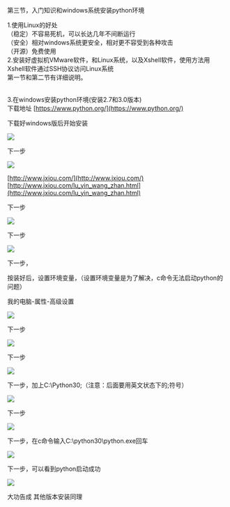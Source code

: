 第三节，入门知识和windows系统安装python环境


 

1.使用Linux的好处<br />（稳定）不容易死机，可以长达几年不间断运行<br />（安全）相对windows系统更安全，相对更不容受到各种攻击<br />（开源）免费使用<br />2.安装好虚拟机VMware软件，和Linux系统，以及Xshell软件，使用方法用Xshell软件通过SSH协议访问Linux系统<br />第一节和第二节有详细说明。

<br />3.在windows安装python环境(安装2.7和3.0版本)<br />下载地址 [https://www.python.org/](https://www.python.org/)

下载好windows版后开始安装

![](https://images2015.cnblogs.com/blog/955761/201605/955761-20160514134552734-515886427.png)

 

下一步

![](https://images2015.cnblogs.com/blog/955761/201605/955761-20160514134644640-90393946.png)

[http://www.jxiou.com/](http://www.jxiou.com/)<br />[http://www.jxiou.com/lu_yin_wang_zhan.html](http://www.jxiou.com/lu_yin_wang_zhan.html)

下一步

![](https://images2015.cnblogs.com/blog/955761/201605/955761-20160514134718905-117438976.png)

下一步

![](https://images2015.cnblogs.com/blog/955761/201605/955761-20160514134750609-1147998952.png)

下一步，

按装好后，设置环境变量，（设置环境变量是为了解决，c命令无法启动python的问题）

我的电脑-属性-高级设置

![](https://images2015.cnblogs.com/blog/955761/201605/955761-20160514134843734-2076362261.png)

下一步

![](https://images2015.cnblogs.com/blog/955761/201605/955761-20160514134914577-358650821.png)

下一步

![](https://images2015.cnblogs.com/blog/955761/201605/955761-20160514135000296-297077698.png)

下一步，加上C:\Python30;（注意：后面要用英文状态下的;符号）

![](https://images2015.cnblogs.com/blog/955761/201605/955761-20160514135047468-156370721.png)

 

下一步

![](https://images2015.cnblogs.com/blog/955761/201605/955761-20160514135111718-1589940342.png)

下一步，在c命令输入C:\python30\python.exe回车

![](https://images2015.cnblogs.com/blog/955761/201605/955761-20160514135200421-511986297.png)

下一步，可以看到python启动成功

![](https://images2015.cnblogs.com/blog/955761/201605/955761-20160514135240859-1415619507.png)

大功告成    其他版本安装同理

 

